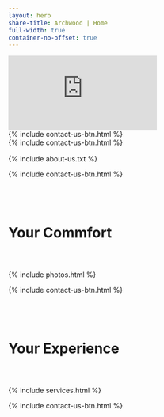 ```yaml
---
layout: hero
share-title: Archwood | Home
full-width: true
container-no-offset: true
---
```



<!-- hero image header
<div style="magrin:0 auto; padding:0auto">
    <link rel="stylesheet" href="../assets/css/container-index.css">
    <div class="container-hero">
        <div class="btn-bottom-center">
            {% include contact-us-btn.html %}
        </div>
    </div>
</div>
-->

<link rel="stylesheet" href="../assets/css/container-index.css">

<div>
    <link rel="stylesheet" href="../assets/css/container-video.css">
    <div class="container-video">
        <iframe 
            src="https://player.vimeo.com/video/900505354?autoplay=1&amp;loop=1&amp;badge=0&amp;autopause=0&amp;player_id=0&amp;background=1&amp;app_id=58479" 
            frameborder="0" 
            allow="accelerometer; autoplay; fullscreen" 
            title="Archwood Assisted Living">
        </iframe>
        <div class="btn-bottom-center btn-hero-comp">
            {% include contact-us-btn.html %}
        </div>
    </div>
    <script src="https://player.vimeo.com/api/player.js" async></script>
</div>


<div class="btn-hero-mobile">
    {% include contact-us-btn.html %}
</div>


<div class="col-lg-10 offset-lg-1" markdown="1" style="margin-top: 1rem;">
{% include about-us.txt %} 
</div>


{% include contact-us-btn.html %}


<div style="padding-top: 2.5rem; padding-bottom: 2.5rem">
    <div class="container-header header-photo">
        <div class="container-header-overlay"></div>
        <h1>Your Commfort</h1>
    </div>
</div>


<div class="container-lg">
    {% include photos.html %}
</div>


{% include contact-us-btn.html %}


<div style="padding-top: 2.5rem; padding-bottom: 2.5rem">
    <div class="container-header header-service">
        <div class="container-header-overlay"></div>
        <h1>Your Experience</h1>
    </div>
</div>


<div class="container-lg">
    {% include services.html %}
</div>


{% include contact-us-btn.html %}
